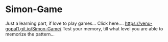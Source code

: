 # Simon-Game

Just a learning part, if love to play games...
Click here.... https://venu-gopal1.git.io/Simon-Game/
Test your memory, till what level you are able to memorize the pattern...
